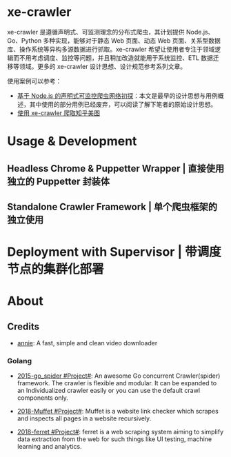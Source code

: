 # xe-crawler

xe-crawler 是遵循声明式、可监测理念的分布式爬虫，其计划提供 Node.js、Go、Python 多种实现，能够对于静态 Web 页面、动态 Web 页面、关系型数据库、操作系统等异构多源数据进行抓取。xe-crawler 希望让使用者专注于领域逻辑而不用考虑调度、监控等问题，并且稍加改造就能用于系统监控、ETL 数据迁移等领域。更多的 xe-crawler 设计思想、设计规范参考[]()系列文章。

使用案例可以参考：

- [基于 Node.js 的声明式可监控爬虫网络初探](https://zhuanlan.zhihu.com/p/26463840)：本文是最早的设计思想与用例概述，其中使用的部分用例已经废弃，可以阅读了解下笔者的原始设计思想。
- [使用 xe-crawler 爬取知乎美图](https://zhuanlan.zhihu.com/p/26691789)

# Usage & Development

## Headless Chrome & Puppetter Wrapper | 直接使用独立的 Puppetter 封装体

## Standalone Crawler Framework | 单个爬虫框架的独立使用

# Deployment with Supervisor | 带调度节点的集群化部署

# About

## Credits

- [annie](https://github.com/iawia002/annie): A fast, simple and clean video downloader

### Golang

- [2015-go_spider #Project#](https://github.com/hu17889/go_spider): An awesome Go concurrent Crawler(spider) framework. The crawler is flexible and modular. It can be expanded to an Individualized crawler easily or you can use the default crawl components only.

- [2018-Muffet #Project#](https://github.com/raviqqe/muffet): Muffet is a website link checker which scrapes and inspects all pages in a website recursively.

* [2018-ferret #Project#](https://github.com/MontFerret/ferret): ferret is a web scraping system aiming to simplify data extraction from the web for such things like UI testing, machine learning and analytics.
